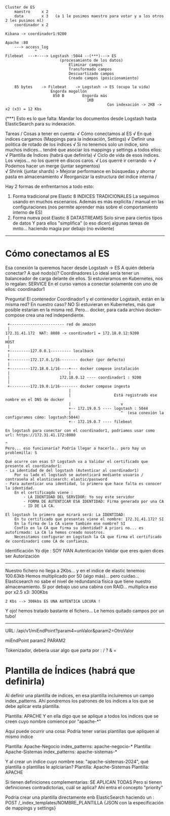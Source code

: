 
    Cluster de ES
        maestro     x 2
        data        x 3   (a 1 le pusimos maestro para votar y a los otros 2 les pusimos ml)
        coordinador x 2

    Kibana -> coordinador1:9200
        
    Apache :80
        ---> access_log
                 ^
    Filebeat  ---+----> Logstash :5044 --(***)---> ES
                            (procesamiento de los datos)
                                Eliminar campos
                                Transformado campos
                                Descuartizado campos
                                Creado campos (posicionamiento)
                                
        85 bytes    -> Filebeat    -> Logstash -> ES (ocupa la vida)
                        Engorda mogollón
                         850 B        Engorda más
                                        1KB
                                                 Con indexación -> 2KB -> x2 (x3) = 12 Kbs
                                                 
(***) Esto es lo que falta: Mandar los documentos desde Logstash hasta ElasticSearch para su indexación.

Tareas / Cosas a tener en cuenta:
√ Cómo conectamos al ES
√ En qué indices cargamos (Mappings para la indexación, Settings)
√ Definir una politica de rotado de los índices
√ Si no tenemos solo un índice, sino muchos índices... tendré que asociar los mappings y settings a todos ellos:
    √ Plantilla de Índices (habrá que definirla)
√ Ciclo de vida de esos índices. Los viejos... no los querré en discos caros.
    √ Los querré ir cerrando ->
        √ Podemos hacer un merge (juntar segmentos)     \
        √ Shrink (juntar shards)                         > Mejorar performance en búsquedas y ahorrar pasta en almacenamiento
        √ Reorganizar la estructura del índice interna  /

Hay 2 formas de enfrentarnos a todo esto:
1. Forma tradicional pre Elastic 8              INDICES TRADICIONALES
   La seguimos usando en muchos escenarios.
   Además es más explicita / manual en las configuraciones (nos permite aprender más sobre el comportamiento interno de ES)
2. Forma nueva post Elastic 8                   DATASTREAMS
   Solo sirve para ciertos tipos de datos
   Y para ellos "simplifica" (o eso dicen) algunas tareas de mnto... haciendo magia por debajo (no evidente)

---

# Cómo conectamos al ES

Esa conexión la queremos hacer desde Logstash -> ES
A quién debería conectar? A qué nodo(s)? Coordinadores
Lo ideal sería tener un balanceador de carga delante de ellos. Si estuvieramos en Kubernetes, nos lo regalan: SERVICE
En el curso vamos a conectar solamente con uno de ellos: coordinador1

Pregunta! El contenedor Coordinador1 y el contenedor Logstash, están en la misma red? En nuestro caso? NO
Si estuvieran en Kubernetes, más que posible estarían en la misma red.
Pero... docker, para cada archivo docker-compose crea una red independiente.

     +------------------------ red de amazon
     |
    172.31.41.172  NAT: 8080 -> coordinador1 = 172.18.0.12:9200
     |
    HOST
     |
     +---------127.0.0.1--------- localback
     |
     +---------172.17.0.1/16-------- docker (por defecto)
     |
     +---------172.18.0.1/16----+--- docker compose instalación
     |                          |
     |                      172.18.0.12 ---- coordinador1 : 9200
     |
     +---------172.19.0.1/16-------- docker compose ingesta
                                |                   
                                |                   Está registrado ese nombre en el DNS de docker
                                |                      v
                                +-- 172.19.0.5 ---- logstash : 5044
                                |                      ^  (esa conexión la configuramos cómo: logstash:5044)
                                +-- 172.19.0.7 ---- filebeat

    En logstash para conectar con el coordinador1, podriamos usar como url: https://172.31.41.172:8080   
                                                                                ^
    Pero... eso funcionaría? Podría llegar a hacerlo.. pero hay un problemilla: S

    Qué ocurre con esas S? Logstash va a Validar el certificado que presente el coordinador1:
    - La identidad de del logstash (Autenticar al coordinador1) 
        Por su lado el logstash se autenticará mediante usuario / contraseña al elasticsearch: elastic/password
    - Para autenticar una identidad, lo primero que hace falta es conocer la identidad.
        En el certificaqdo viene :
            - LA IDENTIDAD DEL SERVIDOR: Yo soy este servidor
            - FORMA DE AUTENTICAR ESA IDENTIDAD: Firma generada por una CA
            - ID DE LA CA.
     
    El logstash lo primero que mirará será: La IDENTIDAD:
        En tu certificado que presentas viene el nombre: 172.31.41.172? SI
        En la firma de la CA viene también ese nombre? SI
        Confío en la CA que firma su identidad? A priori no... es autofirmado: La CA la hemos creado nosotros.
        Necesitamos configurar en Logstash la CA que firma el certificado de coordinador1 como CA de confianza.
     
Identificación          Yo dije : SOY IVAN
Autenticación           Validar que eres quien dices ser
Autorización

---

Nuestro fichero no llega a 2Kbs... y en el indice de elastic tenemos: 100.63kb
Hemos multiplicado por 50 (algo más)... pero cuidao...
Elasticsearch no sabe el nivel de redundancia física que tiene nuestro almacenamiento.
Si por debajo uso una cabina con RAID... multiplica eso por x2.5 x3: 300Kbs

    2 Kbs --> 300kbs ES UNA AUTENTICA LOCURA !
    
Y ojo! hemos tratado bastante el fichero... Le hemos quitado campos por un tubo!

---

URL: /api/v1/miEndPoint?param4=unValor&param2=OtroValor

miEndPoint
param2
PARAM2

Tokenizador, debería usar algo que parta por : / ? & =


# Plantilla de Índices (habrá que definirla)

Al definir una plantilla de indices, en esa plantilla incluiremos un campo index_patterns.
Ahí pondremos los patrones de los índices a los que se debe aplicar esta plantilla.

Plantilla: APACHE
    Y en ella digo que se aplique a todos los indices que se creen cuyo nombre comience por "apache-*"

Aquí puede ocurrir una cosa:
Podría tener varias plantillas que apliquen al mismo índice

Plantilla: Apache-Negocio
    index_patterns: apache-negocio-*
Plantilla: Apache-Sistemas
    index_patterns: apache-sistemas-*

Y al crear un índice cuyo nombre sea: "apache-sistemas-2024", qué plantilla o plantillas le aplciarían?
    Plantilla: Apache-Sistemas
    Plantilla: APACHE

Si tienen definiciones complementarias: SE APLICAN TODAS
Pero si tienen definiciones contradictorias, cuál se aplica? Ahí entra el concepto "priority"

Podría crear una plantilla directamente enb ElasticSearch haciendo un :
POST /_index_templates/NOMBRE_PLANTILLA
{JSON con la especificación de mappings y settings}